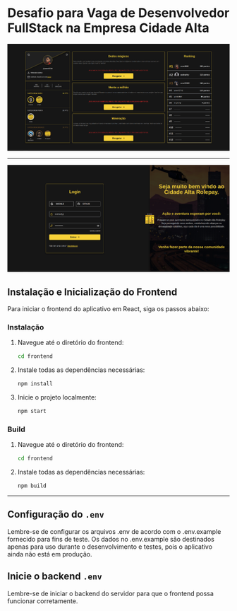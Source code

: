 # Desafio para Vaga de Desenvolvedor FullStack na Empresa Cidade Alta

![Dashboard do Aplicativo](./public/dashboard.png)

---

![Login do Aplicativo](./public/login.png)

## Instalação e Inicialização do Frontend

Para iniciar o frontend do aplicativo em React, siga os passos abaixo:

### Instalação

1. Navegue até o diretório do frontend:

   ```bash
   cd frontend

   ```

2. Instale todas as dependências necessárias:

   ```bash
   npm install

   ```

3. Inicie o projeto localmente:

   ```bash
   npm start
   ```

### Build

1. Navegue até o diretório do frontend:

   ```bash
   cd frontend

   ```

2. Instale todas as dependências necessárias:

   ```bash
   npm build
   ```

---

## Configuração do `.env`

Lembre-se de configurar os arquivos .env de acordo com o .env.example fornecido para fins de teste. Os dados no .env.example são destinados apenas para uso durante o desenvolvimento e testes, pois o aplicativo ainda não está em produção.

## Inicie o backend `.env`

Lembre-se de iniciar o backend do servidor para que o frontend possa funcionar corretamente.
